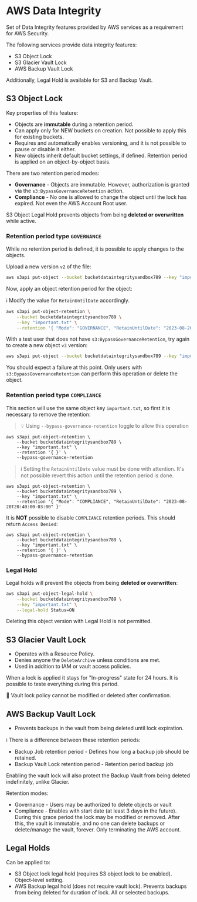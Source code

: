 # AWS Data Integrity

Set of Data Integrity features provided by AWS services as a requirement for AWS Security.

The following services provide data integrity features:

- S3 Object Lock
- S3 Glacier Vault Lock
- AWS Backup Vault Lock

Additionally, Legal Hold is available for S3 and Backup Vault.

## S3 Object Lock

Key properties of this feature:

- Objects are **immutable** during a retention period.
- Can apply only for NEW buckets on creation. Not possible to apply this for existing buckets.
- Requires and automatically enables versioning, and it is not possible to pause or disable it either.
- New objects inherit default bucket settings, if defined. Retention period is applied on an object-by-object basis.

There are two retention period modes:

- **Governance** - Objects are immutable. However, authorization is granted via the `s3:BypassGovernanceRetention` action.
- **Compliance** - No one is allowed to change the object until the lock has expired. Not even the AWS Account Root user.

S3 Object Legal Hold prevents objects from being **deleted or overwritten** while active.

### Retention period type `GOVERNANCE`

While no retention period is defined, it is possible to apply changes to the objects.

Upload a new version `v2` of the file:

```sh
aws s3api put-object --bucket bucketdataintegritysandbox789 --key "important.txt" --body "artifacts/important-v2.txt"
```

Now, apply an object retention period for the object:

ℹ️ Modify the value for `RetainUntilDate` accordingly.

```sh
aws s3api put-object-retention \
    --bucket bucketdataintegritysandbox789 \
    --key "important.txt" \
    --retention '{ "Mode": "GOVERNANCE", "RetainUntilDate": "2023-08-20T20:40:00-03:00" }'
```

With a test user that does not have `s3:BypassGovernanceRetention`, try again to create a new object `v3` version:

```sh
aws s3api put-object --bucket bucketdataintegritysandbox789 --key "important.txt" --body "artifacts/important-v3.txt"
```

You should expect a failure at this point. Only users with `s3:BypassGovernanceRetention` can perform this operation or delete the object.


### Retention period type `COMPLIANCE`

This section will use the same object key `important.txt`, so first it is necessary to remove the retention:

> 💡 Using `--bypass-governance-retention` toggle to allow this operation

```
aws s3api put-object-retention \
    --bucket bucketdataintegritysandbox789 \
    --key "important.txt" \
    --retention '{ }' \
    --bypass-governance-retention
```

> ℹ️ Setting the `RetainUntilDate` value must be done with attention. It's not possible revert this action until the retention period is done.

```
aws s3api put-object-retention \
    --bucket bucketdataintegritysandbox789 \
    --key "important.txt" \
    --retention '{ "Mode": "COMPLIANCE", "RetainUntilDate": "2023-08-20T20:40:00-03:00" }'
```

It is **NOT** possible to disable `COMPLIANCE` retention periods. This should return `Access Denied`:

```
aws s3api put-object-retention \
    --bucket bucketdataintegritysandbox789 \
    --key "important.txt" \
    --retention '{ }' \
    --bypass-governance-retention
```

### Legal Hold ###

Legal holds will prevent the objects from being **deleted or overwritten**:

```sh
aws s3api put-object-legal-hold \
    --bucket bucketdataintegritysandbox789 \
    --key "important.txt" \
    --legal-hold Status=ON
```

Deleting this object version with Legal Hold is not permitted.

## S3 Glacier Vault Lock

- Operates with a Resource Policy.
- Denies anyone the `DeleteArchive` unless conditions are met.
- Used in addition to IAM or vault access policies.

When a lock is applied it stays for "In-progress" state for 24 hours. It is possible to teste everything during this period.

🚨 Vault lock policy cannot be modified or deleted after confirmation.

## AWS Backup Vault Lock

- Prevents backups in the vault from being deleted until lock expiration.

ℹ️ There is a difference between these retention periods:
- Backup Job retention period - Defines how long a backup job should be retained.
- Backup Vault Lock retention period - Retention period backup job

Enabling the vault lock will also protect the Backup Vault from being deleted indefinitely, unlike Glacier.

Retention modes:
- Governance - Users may be authorized to delete objects or vault
- Compliance - Enables with start date (at least 3 days in the future). During this grace period the lock may be modified or removed. After this, the vault is immutable, and no one can delete backups or delete/manage the vault, forever. Only terminating the AWS account.

## Legal Holds

Can be applied to:
- S3 Object lock legal hold (requires S3 object lock to be enabled). Object-level setting.
- AWS Backup legal hold (does not require vault lock). Prevents backups from being deleted for duration of lock. All or selected backups.
